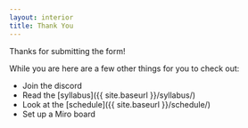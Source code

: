 ```yaml
---
layout: interior
title: Thank You
---
```

Thanks for submitting the form!

While you are here are a few other things for you to check out:
* Join the discord
* Read the [syllabus]({{ site.baseurl }}/syllabus/)
* Look at the [schedule]({{ site.baseurl }}/schedule/)
* Set up a Miro board
